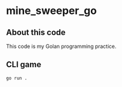 # mine_sweeper_go

## About this code

This code is my Golan programming practice.

## CLI game

```bash
go run .
```
